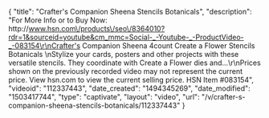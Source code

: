 {
    "title": "Crafter's Companion Sheena  Stencils  Botanicals",
    "description": "For More Info or to Buy Now: http:\/\/www.hsn.com\/products\/seo\/8364010?rdr=1&sourceid=youtube&cm_mmc=Social-_-Youtube-_-ProductVideo-_-083154\r\nCrafter's Companion Sheena 4count Create a Flower Stencils  Botanicals  \nStylize your cards, posters and other projects with these versatile stencils. They coordinate with Create a Flower dies and...\r\nPrices shown on the previously recorded video may not represent the current price.  View hsn.com to view the current selling price. HSN Item #083154",
    "videoid": "112337443",
    "date_created": "1494345269",
    "date_modified": "1503417744",
    "type": "captivate",
    "layout": "video",
    "url": "\/v\/crafter-s-companion-sheena-stencils-botanicals\/112337443"
}